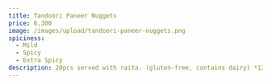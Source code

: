 ```yaml
---
title: Tandoori Paneer Nuggets
price: 6,300
image: /images/upload/tandoori-paneer-nuggets.png
spiciness:
  - Mild
  - Spicy
  - Extra Spicy
description: 20pcs served with raita. (gluten-free, contains dairy) *12hr lead time*
---
```

